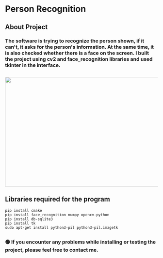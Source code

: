 # Person Recognition

## About Project
### The software is trying to recognize the person shown, if it can't, it asks for the person's information. At the same time, it is also checked whether there is a face on the screen. I built the project using cv2 and face_recognition libraries and used tkinter in the interface.
## 
<p align="center">
  <img src="https://github.com/meteahmetyakar/person-recognition-and-tkinter-GUI/blob/main/images/example.gif" width="640" height="360" /> 
</p> 

## Libraries required for the program
```
pip install cmake
pip install face_recognition numpy opencv-python
pip install db-sqlite3
pip install tk
sudo apt-get install python3-pil python3-pil.imagetk
```
## 
### :green_circle: If you encounter any problems while installing or testing the project, please feel free to contact me.
